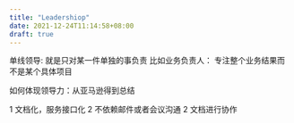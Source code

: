 ```yaml
---
title: "Leadershiop"
date: 2021-12-24T11:14:58+08:00
draft: true
---
```


单线领导: 就是只对某一件单独的事负责 比如业务负责人： 专注整个业务结果而不是某个具体项目

如何体现领导力：从亚马逊得到总结

1 文档化，服务接口化
2 不依赖邮件或者会议沟通
2 文档进行协作
